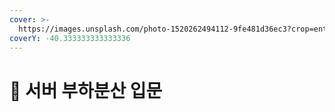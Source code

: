 ```yaml
---
cover: >-
  https://images.unsplash.com/photo-1520262494112-9fe481d36ec3?crop=entropy&cs=srgb&fm=jpg&ixid=M3wxOTcwMjR8MHwxfHNlYXJjaHw3fHx0cmVlJTIwZGlzdHJpYnV0ZWR8ZW58MHx8fHwxNzExMDM4ODQ0fDA&ixlib=rb-4.0.3&q=85
coverY: -40.333333333333336
---
```


# 🌳 서버 부하분산 입문

